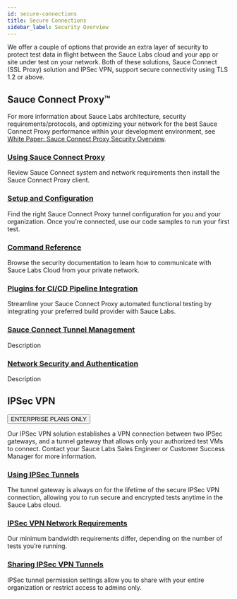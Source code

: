 ```yaml
---
id: secure-connections
title: Secure Connections
sidebar_label: Security Overview
---
```


We offer a couple of options that provide an extra layer of security to protect test data in flight between the Sauce Labs cloud and your app or site under test on your network. Both of these solutions, Sauce Connect (SSL Proxy) solution and IPSec VPN, support secure connectivity using TLS 1.2 or above.

## Sauce Connect Proxy™

For more information about Sauce Labs architecture, security requirements/protocols, and optimizing your network for the best Sauce Connect Proxy performance within your development environment, see [White Paper: Sauce Connect Proxy Security Overview](https://saucelabs.com/resources/white-papers/sauce-connect-proxy-security-overview).

<div class="box-wrapper" markdown="1">
  <div class="box box1 card">
    <div class="container">
    <h3><a href="https://wiki.saucelabs.com/pages/viewpage.action?pageId=48365718">Using Sauce Connect Proxy</a></h3>
    <p>Review Sauce Connect system and network requirements then install the Sauce Connect Proxy client.</p>
    </div>
  </div>
  <div class="box box2 card">
    <div class="container">
    <h3><a href="https://wiki.saucelabs.com/display/DOCS/Sauce+Connect+Proxy+Setup+and+Configuration">Setup and Configuration</a></h3>
    <p>Find the right Sauce Connect Proxy tunnel configuration for you and your organization. Once you’re connected, use our code samples to run your first test.</p>
    </div>
  </div>
  <div class="box box3 card">
    <div class="container">
    <h3><a href="https://wiki.saucelabs.com/display/DOCS/Sauce+Connect+Proxy+Command-Line+Quick+Reference+Guide">Command Reference</a></h3>
    <p>Browse the security documentation to learn how to communicate with Sauce Labs Cloud from your private network.</p>
    </div>
  </div>
  <div class="box box4 card">
    <div class="container">
    <h3><a href="https://wiki.saucelabs.com/display/DOCS/Setting+Up+CI+Platform+Integrations+with+Sauce+Plugins">Plugins for CI/CD Pipeline Integration</a></h3>
    <p>Streamline your Sauce Connect Proxy automated functional testing by integrating your preferred build provider with Sauce Labs.</p>
    </div>
  </div>
  <div class="box box5 card">
    <div class="container">
    <h3><a href="https://wiki.saucelabs.com/display/DOCS/Sauce+Connect+Proxy+Tunnel+Management">Sauce Connect Tunnel Management</a></h3>
    <p>Description</p>
    </div>
  </div>
  <div class="box box6 card">
    <div class="container">
    <h3><a href="https://wiki.saucelabs.com/display/DOCS/Sauce+Connect+Proxy+and+Network+Security">Network Security and Authentication</a></h3>
    <p>Description</p>
    </div>
  </div>
</div>

## IPSec VPN

<p><button class="badge-blue">ENTERPRISE PLANS ONLY</button></p>

Our IPSec VPN solution establishes a VPN connection between two IPSec gateways, and a tunnel gateway that allows only your authorized test VMs to connect. Contact your Sauce Labs Sales Engineer or Customer Success Manager for more information.

<div class="box-wrapper" markdown="1">
  <div class="box box1 card">
    <div class="container">
    <h3><a href="https://wiki.saucelabs.com/display/DOCS/Using+an+IPSec+VPN+Tunnel">Using IPSec Tunnels</a></h3>
    <p>The tunnel gateway is always on for the lifetime of the secure IPSec VPN connection, allowing you to run secure and encrypted tests anytime in the Sauce Labs cloud.</p>
    </div>
  </div>
  <div class="box box2 card">
    <div class="container">
    <h3><a href="https://wiki.saucelabs.com/display/DOCS/IPSec+VPN+Network+Requirements">IPSec VPN Network Requirements</a></h3>
    <p>Our minimum bandwidth requirements differ, depending on the number of tests you’re running.</p>
    </div>
  </div>
  <div class="box box3 card">
    <div class="container">
    <h3><a href="https://wiki.saucelabs.com/display/DOCS/Sharing+IPSec+VPN+Tunnels">Sharing IPSec VPN Tunnels</a></h3>
    <p>IPSec tunnel permission settings allow you to share with your entire organization or restrict access to admins only.</p>
    </div>
  </div>
</div>
